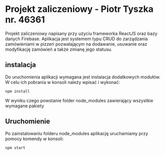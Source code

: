 # Projekt zaliczeniowy - Piotr Tyszka nr. 46361
Projekt zaliczeniowy napisany przy użyciu frameworka ReactJS oraz bazy danych Firebase. Aplikacja jest systemem typu CRUD do zarządzania zamówieniami w pizzeri pozwalającym na dodawanie, usuwanie oraz modyfikację zamówień a także zmianę jego statusu.

## instalacja
Do uruchomienia aplikacji wymagana jest instalacja dodatkowych modułów. W celu ich pobrania w konsoli należy wpisać i wykonać:
```
npm install
```
W wyniku czego powstanie folder node_modules zawierający wszystkie wymagane pakiety

## Uruchomienie
Po zainstalowaniu folderu node_modules aplikację uruchamiamy przy pomocy komendy w konsoli:
```
npm start
``` 
